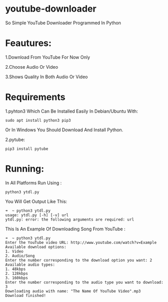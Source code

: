 # youtube-downloader
So Simple YouTube Downloader Programmed In Python

# Feautures:
1.Download From YouTube For Now Only

2.Choose Audio Or Video

3.Shows Quality In Both Audio Or Video 

# Requirements
1.pyhton3 
 Which Can Be Installed Easily In Debian/Ubuntu With:
 ```
 sudo apt install python3 pip3
 ```
 
 Or In Windows You Should Download And Install Python.
 
 2.pytube:
 ```
 pip3 install pytube
 ```
 
 # Running:
 In All Platforms Run Using :
 ```
 python3 ytdl.py
 ```
 You Will Get Output Like This:
 ```
 ➜  ~ python3 ytdl.py    
usage: ytdl.py [-h] [-v] url
ytdl.py: error: the following arguments are required: url
 ```
 
 This Is An Example Of Downloading Song From YouTube :
 ```
 ➜  ~ python3 ytdl.py
Enter the YouTube video URL: http://www.youtube.com/watch?v=Example
Available download options:
1. Video
2. Audio/Song
Enter the number corresponding to the download option you want: 2
Available audio types:
1. 48kbps
2. 128kbps
3. 160kbps
Enter the number corresponding to the audio type you want to download: 3
Downloading audio with name: "The Name Of YouTube Video".mp3
Download finished!
```
